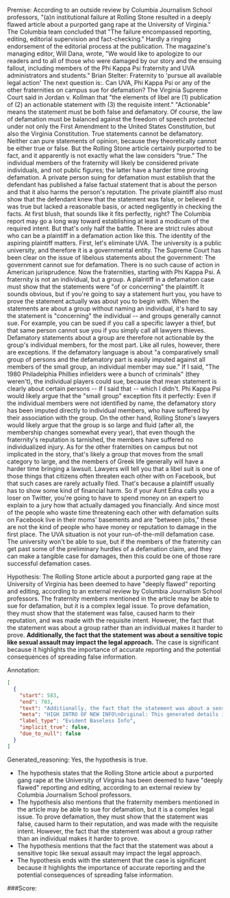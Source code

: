 
Premise:
According to an outside review by Columbia Journalism School professors, "(a)n institutional failure at Rolling Stone resulted in a deeply flawed article about a purported gang rape at the University of Virginia." The Columbia team concluded that "The failure encompassed reporting, editing, editorial supervision and fact-checking." Hardly a ringing endorsement of the editorial process at the publication. The magazine's managing editor, Will Dana, wrote, "We would like to apologize to our readers and to all of those who were damaged by our story and the ensuing fallout, including members of the Phi Kappa Psi fraternity and UVA administrators and students." Brian Stelter: Fraternity to 'pursue all available legal action' The next question is:. Can UVA, Phi Kappa Psi or any of the other fraternities on campus sue for defamation? The Virginia Supreme Court said in Jordan v. Kollman that "the elements of libel are (1) publication of (2) an actionable statement with (3) the requisite intent." "Actionable" means the statement must be both false and defamatory. Of course, the law of defamation must be balanced against the freedom of speech protected under not only the First Amendment to the United States Constitution, but also the Virginia Constitution. True statements cannot be defamatory. Neither can pure statements of opinion, because they theoretically cannot be either true or false. But the Rolling Stone article certainly purported to be fact, and it apparently is not exactly what the law considers "true." The individual members of the fraternity will likely be considered private individuals, and not public figures; the latter have a harder time proving defamation. A private person suing for defamation must establish that the defendant has published a false factual statement that is about the person and that it also harms the person's reputation. The private plaintiff also must show that the defendant knew that the statement was false, or believed it was true but lacked a reasonable basis, or acted negligently in checking the facts. At first blush, that sounds like it fits perfectly, right? The Columbia report may go a long way toward establishing at least a modicum of the required intent. But that's only half the battle. There are strict rules about who can be a plaintiff in a defamation action like this. The identity of the aspiring plaintiff matters. First, let's eliminate UVA. The university is a public university, and therefore it is a governmental entity. The Supreme Court has been clear on the issue of libelous statements about the government: The government cannot sue for defamation. There is no such cause of action in American jurisprudence. Now the fraternities, starting with Phi Kappa Psi. A fraternity is not an individual, but a group. A plaintiff in a defamation case must show that the statements were "of or concerning" the plaintiff. It sounds obvious, but if you're going to say a statement hurt you, you have to prove the statement actually was about you to begin with. When the statements are about a group without naming an individual, it's hard to say the statement is "concerning" the individual -- and groups generally cannot sue.  For example, you can be sued if you call a specific lawyer a thief, but that same person cannot sue you if you simply call all lawyers thieves. Defamatory statements about a group are therefore not actionable by the group's individual members, for the most part. Like all rules, however, there are exceptions. If the defamatory language is about "a comparatively small group of persons and the defamatory part is easily imputed against all members of the small group, an individual member may sue." If I said, "The 1980 Philadelphia Phillies infielders were a bunch of criminals" (they weren't),  the individual players could sue, because that mean statement is clearly about certain persons -- if I said that -- which I didn't. Phi Kappa Psi would likely argue that the "small group" exception fits it perfectly: Even if the individual members were not identified by name, the defamatory story has been imputed directly to individual members, who have suffered by their association with the group. On the other hand, Rolling Stone's lawyers would likely argue that the group is so large and fluid (after all, the membership changes somewhat every year), that even though the fraternity's reputation is tarnished, the members have suffered no individualized injury. As for the other fraternities on campus but not implicated in the story, that's likely a group that moves from the small category to large, and the members of Greek life generally will have a harder time bringing a lawsuit. Lawyers will tell you that a libel suit is one of those things that citizens often threaten each other with on Facebook, but that such cases are rarely actually filed. That's because a plaintiff usually has to show some kind of financial harm. So if your Aunt Edna calls you a loser on Twitter, you're going to have to spend money on an expert to explain to a jury how that actually damaged you financially. And since most of the people who waste time threatening each other with defamation suits  on Facebook live in their moms' basements and are "between jobs," these are not the kind of people who have money or reputation to damage in the first place. The UVA situation is not your run-of-the-mill defamation case. The university won't be able to sue, but if the members of the fraternity can get past some of the preliminary hurdles of a defamation claim, and they can make a tangible case for damages, then this could be one of those rare successful defamation cases.


Hypothesis:
The Rolling Stone article about a purported gang rape at the University of Virginia has been deemed to have "deeply flawed" reporting and editing, according to an external review by Columbia Journalism School professors. The fraternity members mentioned in the article may be able to sue for defamation, but it is a complex legal issue. To prove defamation, they must show that the statement was false, caused harm to their reputation, and was made with the requisite intent. However, the fact that the statement was about a group rather than an individual makes it harder to prove. **Additionally, the fact that the statement was about a sensitive topic like sexual assault may impact the legal approach.** The case is significant because it highlights the importance of accurate reporting and the potential consequences of spreading false information.

Annotation:
```json
[
  {
    "start": 583,
    "end": 703,
    "text": "Additionally, the fact that the statement was about a sensitive topic like sexual assault may impact the legal approach.",
    "meta": "HIGH INTRO OF NEW INFO\nOriginal: This generated details is not mentioned in source content.\nGenerative: Additionally, the fact that the statement was about a sensitive topic like sexual assault may impact the legal approach. \n\n",
    "label_type": "Evident Baseless Info",
    "implicit_true": false,
    "due_to_null": false
  }
]
```

Generated_reasoning:
Yes, the hypothesis is true. 
- The hypothesis states that the Rolling Stone article about a purported gang rape at the University of Virginia has been deemed to have "deeply flawed" reporting and editing, according to an external review by Columbia Journalism School professors. 
- The hypothesis also mentions that the fraternity members mentioned in the article may be able to sue for defamation, but it is a complex legal issue. To prove defamation, they must show that the statement was false, caused harm to their reputation, and was made with the requisite intent. However, the fact that the statement was about a group rather than an individual makes it harder to prove. 
- The hypothesis mentions that the fact that the statement was about a sensitive topic like sexual assault may impact the legal approach. 
- The hypothesis ends with the statement that the case is significant because it highlights the importance of accurate reporting and the potential consequences of spreading false information.

###Score:
